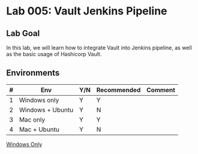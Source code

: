 # Lab 005: Vault Jenkins Pipeline

## Lab Goal

In this lab, we will learn how to integrate Vault into Jenkins pipeline, as well as the basic usage of Hashicorp Vault.

## Environments

| #  | Env  | Y/N  | Recommended   |  Comment |
|---|---|---|---|---|
| 1 | Windows only | Y | Y |   |
| 2 | Windows + Ubuntu | Y | N |   |
| 3 | Mac only | Y | Y |   |
| 4 | Mac + Ubuntu | Y | N |   |

[Windows Only](01_Y_WindowsOnly.md)

<!--
[With_Windows_Ubuntu](02_Y_Windows_Ubuntu.md)

[Mac Only](03_YN_MacOnly.md)

[With_Mac_Ubuntu](04_Y_Mac_Ubuntu.md)
-->

